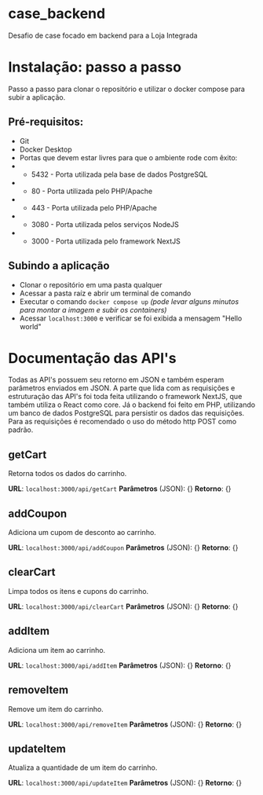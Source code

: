 # case_backend
Desafio de case focado em backend para a Loja Integrada

# Instalação: passo a passo
Passo a passo para clonar o repositório e utilizar o docker compose para subir a aplicação.

## Pré-requisitos:
- Git
- Docker Desktop
- Portas que devem estar livres para que o ambiente rode com êxito:
- - 5432 - Porta utilizada pela base de dados PostgreSQL
- - 80 - Porta utilizada pelo PHP/Apache
- - 443 - Porta utilizada pelo PHP/Apache
- - 3080 - Porta utilizada pelos serviços NodeJS
- - 3000 - Porta utilizada pelo framework NextJS
## Subindo a aplicação
- Clonar o repositório em uma pasta qualquer
- Acessar a pasta raíz e abrir um terminal de comando
- Executar o comando `docker compose up` _(pode levar alguns minutos para montar a imagem e subir os containers)_
- Acessar `localhost:3000` e verificar se foi exibida a mensagem "Hello world"

# Documentação das API's
Todas as API's possuem seu retorno em JSON e também esperam parâmetros enviados em JSON.
A parte que lida com as requisições e estruturação das API's foi toda feita utilizando o framework NextJS, que também utiliza o React como core.
Já o backend foi feito em PHP, utilizando um banco de dados PostgreSQL para persistir os dados das requisições.
Para as requisições é recomendado o uso do método http POST como padrão.

## getCart
Retorna todos os dados do carrinho.

**URL**: `localhost:3000/api/getCart`
**Parâmetros** (JSON): {}
**Retorno**: {}

## addCoupon
Adiciona um cupom de desconto ao carrinho.

**URL**: `localhost:3000/api/addCoupon`
**Parâmetros** (JSON): {}
**Retorno**: {}

## clearCart
Limpa todos os itens e cupons do carrinho.

**URL**: `localhost:3000/api/clearCart`
**Parâmetros** (JSON): {}
**Retorno**: {}

## addItem
Adiciona um item ao carrinho.

**URL**: `localhost:3000/api/addItem`
**Parâmetros** (JSON): {}
**Retorno**: {}

## removeItem
Remove um item do carrinho.

**URL**: `localhost:3000/api/removeItem`
**Parâmetros** (JSON): {}
**Retorno**: {}

## updateItem
Atualiza a quantidade de um item do carrinho.

**URL**: `localhost:3000/api/updateItem`
**Parâmetros** (JSON): {}
**Retorno**: {}